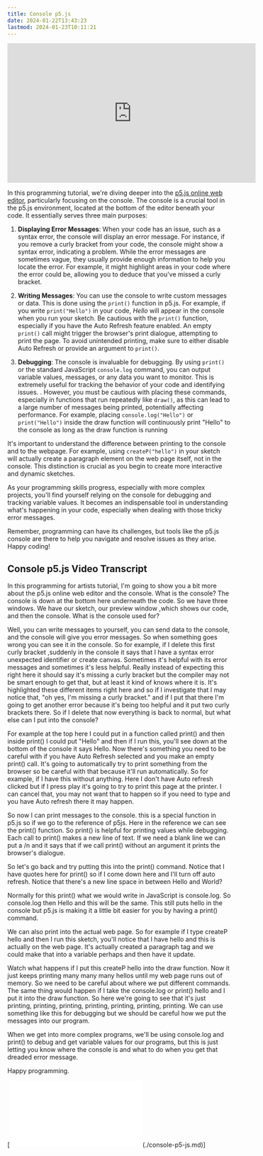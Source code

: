 ```yaml
---
title: Console p5.js
date: 2024-01-22T13:43:23
lastmod: 2024-01-23T10:11:21
---
```


<div class="iframe-16-9-container">
<iframe class="youTubeIframe" width="560" height="315" src="https://www.youtube.com/embed/6mqHhBcZrdw?rel=0" title="YouTube video player" frameborder="0" allow="accelerometer; autoplay; clipboard-write; encrypted-media; gyroscope; picture-in-picture; web-share" allowfullscreen></iframe>
</div>

In this programming tutorial, we're diving deeper into the [p5.js online web editor](./p5-js-web-editor-basics.md), particularly focusing on the console. The console is a crucial tool in the p5.js environment, located at the bottom of the editor beneath your code. It essentially serves three main purposes:

1. **Displaying Error Messages**: When your code has an issue, such as a syntax error, the console will display an error message. For instance, if you remove a curly bracket from your code, the console might show a syntax error, indicating a problem. While the error messages are sometimes vague, they usually provide enough information to help you locate the error. For example, it might highlight areas in your code where the error could be, allowing you to deduce that you've missed a curly bracket.

2. **Writing Messages**: You can use the console to write custom messages or data. This is done using the `print()` function in p5.js. For example, if you write `print("Hello")` in your code, _Hello_ will appear in the console when you run your sketch. Be cautious with the `print()` function, especially if you have the Auto Refresh feature enabled. An empty `print()` call might trigger the browser's print dialogue, attempting to print the page. To avoid unintended printing, make sure to either disable Auto Refresh or provide an argument to `print()`.

3. **Debugging**: The console is invaluable for debugging. By using `print()` or the standard JavaScript `console.log` command, you can output variable values, messages, or any data you want to monitor. This is extremely useful for tracking the behavior of your code and identifying issues. . However, you must be cautious with placing these commands, especially in functions that run repeatedly like `draw()`, as this can lead to a large number of messages being printed, potentially affecting performance. For example, placing `console.log("Hello")` or `print("Hello")` inside the draw function will continuously print "Hello" to the console as long as the draw function is running

It's important to understand the difference between printing to the console and to the webpage. For example, using `createP("hello")` in your sketch will actually create a paragraph element on the web page itself, not in the console. This distinction is crucial as you begin to create more interactive and dynamic sketches.

As your programming skills progress, especially with more complex projects, you'll find yourself relying on the console for debugging and tracking variable values. It becomes an indispensable tool in understanding what's happening in your code, especially when dealing with those tricky error messages.

Remember, programming can have its challenges, but tools like the p5.js console are there to help you navigate and resolve issues as they arise. Happy coding!

## Console p5.js Video Transcript

In this programming for artists tutorial, I'm going to show you a bit more about the p5.js online web editor and the console. What is the console? The console is down at the bottom here underneath the code. So we have three windows. We have our sketch, our preview window ,which shows our code, and then the console. What is the console used for?

Well, you can write messages to yourself, you can send data to the console, and the console will give you error messages. So when something goes wrong you can see it in the console. So for example, if I delete this first curly bracket ,suddenly in the console it says that I have a syntax error unexpected identifier or create canvas. Sometimes it's helpful with its error messages and sometimes it's less helpful. Really instead of expecting this right here it should say it's missing a curly bracket but the compiler may not be smart enough to get that, but at least it kind of knows where it is. It's highlighted these different items right here and so if I investigate that I may notice that, "oh yes, I'm missing a curly bracket." and if I put that there I'm going to get another error because it's being too helpful and it put two curly brackets there. So if I delete that now everything is back to normal, but what else can I put into the console?

For example at the top here I could put in a function called print() and then inside print() I could put "Hello" and then if I run this, you'll see down at the bottom of the console it says Hello. Now there's something you need to be careful with if you have Auto Refresh selected and you make an empty print() call. It's going to automatically try to print something from the browser so be careful with that because it'll run automatically. So for example, if I have this without anything. Here I don't have Auto refresh clicked but if I press play it's going to try to print this page at the printer. I can cancel that, you may not want that to happen so if you need to type and you have Auto refresh there it may happen.

So now I can print messages to the console. this is a special function in p5.js so if we go to the reference of p5js. Here in the reference we can see the print() function. So print() is helpful for printing values while debugging. Each call to print() makes a new line of text. If we need a blank line we can put a /n and it says that if we call print() without an argument it prints the browser's dialogue.

So let's go back and try putting this into the print() command. Notice that I have quotes here for print() so if I come down here and I'll turn off auto refresh. Notice that there's a new line space in between Hello and World?

Normally for this print() what we would write in JavaScript is console.log. So console.log then Hello and this will be the same. This still puts hello in the console but p5.js is making it a little bit easier for you by having a print() command.

We can also print into the actual web page. So for example if I type createP hello and then I run this sketch, you'll notice that I have hello and this is actually on the web page. It's actually created a paragraph tag and we could make that into a variable perhaps and then have it update.

Watch what happens if I put this createP hello into the draw function. Now it just keeps printing many many many hellos until my web page runs out of memory. So we need to be careful about where we put different commands. The same thing would happen if I take the console.log or print() hello and I put it into the draw function. So here we're going to see that it's just printing, printing, printing, printing, printing, printing, printing. We can use something like this for debugging but we should be careful how we put the messages into our program.

When we get into more complex programs, we'll be using console.log and print() to debug and get variable values for our programs, but this is just letting you know where the console is and what to do when you get that dreaded error message.

Happy programming.

[![p5.js console video thumbnail](./console-p5-js.md)(./console-p5-js.md)]
